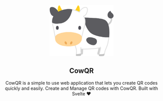 <div align="center">
    <img src="./public/logo.png" width="200" alt="Cute Cow" />
    <h2>CowQR</h2>
    CowQR is a simple to use web application that lets you create QR codes quickly and easily. Create and Manage QR codes with CowQR. Built with Svelte ❤️
</div>

